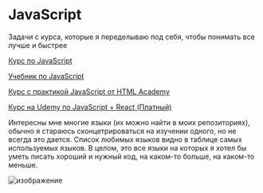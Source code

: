 # JavaScript
Задачи с курса, которые я переделываю под себя, чтобы понимать все лучше и быстрее

[Курс по JavaScript](https://stepik.org/course/13929)

[Учебник по JavaScript](https://learn.javascript.ru)

[Курс с практикой JavaScript от HTML Academy](https://htmlacademy.ru/courses/343)

[Курс на Udemy по JavaScript + React (Платный)](https://www.udemy.com/course/javascript_full/)

Интересны мне многие языки (их можно найти в моих репозиториях), обычно я стараюсь сконцетрироваться на изучении одного, но не всегда это дается. 
Список любимых языков видно в таблице самых используемых языков. В целом, это все языки на которых я хотел бы уметь писать хороший и нужный код, на каком-то больше, на каком-то меньше.

![изображение](https://user-images.githubusercontent.com/88831850/137014123-f308afc1-a784-410d-99ae-78ccdbf9e00b.png)

